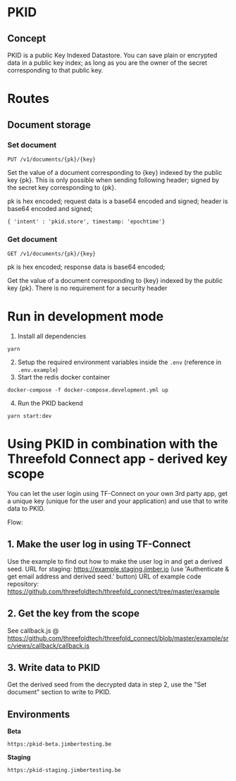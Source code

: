 # PKID

## Concept
PKID is a public Key Indexed Datastore. You can save plain or encrypted data in a public key index; as long as you are the owner of the secret corresponding to that public key.

# Routes

## Document storage
### Set document

```
PUT /v1/documents/{pk}/{key}
```
Set the value of a document corresponding to {key} indexed by the public key {pk}. This is only possible when sending following header; signed by the secret key corresponding to {pk}.

pk is hex encoded;
request data is a base64 encoded and signed;
header is base64 encoded and signed;

```
{ 'intent' : 'pkid.store', timestamp: 'epochtime'}
```

### Get document

```
GET /v1/documents/{pk}/{key}
```
pk is hex encoded;
response data is base64 encoded;

Get the value of a document corresponding to {key} indexed by the public key {pk}. There is no requirement for a security header

# Run in development mode

1. Install all dependencies
```shell
yarn
```
2. Setup the required environment variables inside the `.env` (reference in `.env.example`)
3. Start the redis docker container
```shell
docker-compose -f docker-compose.development.yml up
```
4. Run the PKID backend
```shell
yarn start:dev
```


# Using PKID in combination with the Threefold Connect app - derived key scope

You can let the user login using TF-Connect on your own 3rd party app, get a unique key (unique for the user and your application) and use that to write data to PKID.

Flow:
## 1. Make the user log in using TF-Connect
Use the example to find out how to make the user log in and get a derived seed.
URL for staging: https://example.staging.jimber.io (use 'Authenticate & get email address and derived seed.' button)
URL of example code repository: https://github.com/threefoldtech/threefold_connect/tree/master/example

## 2. Get the key from the scope
See callback.js @ https://github.com/threefoldtech/threefold_connect/blob/master/example/src/views/callback/callback.js

## 3. Write data to PKID
Get the derived seed from the decrypted data in step 2, use the "Set document" section to write to PKID.


## Environments

**Beta**
```shell
https:/pkid-beta.jimbertesting.be
```


**Staging**
```shell
https:/pkid-staging.jimbertesting.be
```
